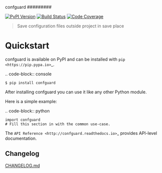 confguard
#########

[![PyPI Version][pypi-image]][pypi-url]
[![Build Status][build-image]][build-url]
[![Code Coverage][coverage-image]][coverage-url]

> Save configuration files outside project in save place


Quickstart
==========

confguard is available on PyPI and can be installed with `pip <https://pip.pypa.io>`_.

.. code-block:: console

    $ pip install confguard

After installing confguard you can use it like any other Python module.

Here is a simple example:

.. code-block:: python

    import confguard
    # Fill this section in with the common use-case.

The `API Reference <http://confguard.readthedocs.io>`_ provides API-level documentation.


## Changelog
[CHANGELOG.md](https://github.com/sysid/playbook/blob/master/CHANGELOG.md)


<!-- Badges -->

[pypi-image]: https://badge.fury.io/py/confguard.svg
[pypi-url]: https://pypi.org/project/confguard/
[build-image]: https://github.com/sysid/confguard/actions/workflows/build.yml/badge.svg
[build-url]: https://github.com/sysid/confguard/actions/workflows/build.yml
[coverage-image]: https://codecov.io/gh/sysid/confguard/branch/master/graph/badge.svg
[coverage-url]: https://codecov.io/gh/sysid/confguard
